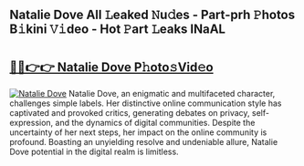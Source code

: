 ## Natalie Dove All 𝙻eaked 𝙽u𝚍es - Part-prh 𝙿hotos B𝚒kini 𝚅𝚒deo - Hot 𝙿art 𝙻eaks lNaAL

# <h2><a href="http://ld03z8y.urlbe.top/?page=Natalie+Dove">🔗🔗👉👉 Natalie Dove P𝚑oto𝚜Vid𝚎o</a></h2>

[![Natalie Dove](https://i.imgur.com/eBuTRDB.gif)](http://ld03z8y.urlbe.top/?page=Natalie+Dove)
Natalie Dove, an enigmatic and multifaceted character, challenges simple labels. Her distinctive online communication style has captivated and provoked critics, generating debates on privacy, self-expression, and the dynamics of digital communities. Despite the uncertainty of her next steps, her impact on the online community is profound. Boasting an unyielding resolve and undeniable allure, Natalie Dove potential in the digital realm is limitless.
